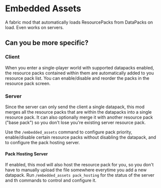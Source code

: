 # Embedded Assets

A fabric mod that automatically loads ResourcePacks from DataPacks on load. Even works on servers.

## Can you be more specific?

### Client
When you enter a single-player world with supported datapacks enabled, the resource packs contained within them are
automatically added to you resource pack list. You can enable/disable and reorder the packs in the resource pack screen.

### Server
Since the server can only send the client a single datapack, this mod merges all the resource packs that are within
the datapacks into a single resource pack. It can also optionally merge it with another resource pack ("base pack") so
you don't lose you're existing server resource pack.

Use the `/embedded_assets` command to configure pack priority, enable/disable certain resource packs without disabling
the datapack, and to configure the pack hosting server. 

#### Pack Hosting Server
If enabled, this mod will also host the resource pack for you, so you don't have to manually upload the file somewhere
everytime you add a new datapack. Run `/embedded_assets pack_hosting` for the status of the server and th commands to
control and configure it.
